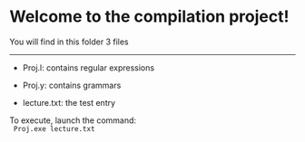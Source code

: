# Welcome to the compilation project!

You will find in this folder 3 files
*********  ********
- Proj.l: contains regular expressions

- Proj.y: contains grammars

- lecture.txt: the test entry

To execute, launch the command:  
```` Proj.exe lecture.txt````

